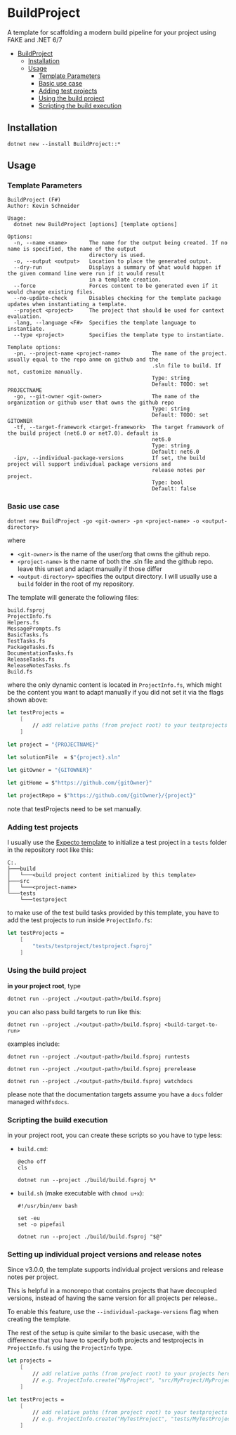 # BuildProject

A template for scaffolding a modern build pipeline for your project using FAKE and .NET 6/7

- [BuildProject](#buildproject)
  - [Installation](#installation)
  - [Usage](#usage)
    - [Template Parameters](#template-parameters)
    - [Basic use case](#basic-use-case)
    - [Adding test projects](#adding-test-projects)
    - [Using the build project](#using-the-build-project)
    - [Scripting the build execution](#scripting-the-build-execution)


## Installation

```
dotnet new --install BuildProject::*
```

## Usage

### Template Parameters

```
BuildProject (F#)
Author: Kevin Schneider

Usage:
  dotnet new BuildProject [options] [template options]

Options:
  -n, --name <name>       The name for the output being created. If no name is specified, the name of the output
                          directory is used.
  -o, --output <output>   Location to place the generated output.
  --dry-run               Displays a summary of what would happen if the given command line were run if it would result
                          in a template creation.
  --force                 Forces content to be generated even if it would change existing files.
  --no-update-check       Disables checking for the template package updates when instantiating a template.
  --project <project>     The project that should be used for context evaluation.
  -lang, --language <F#>  Specifies the template language to instantiate.
  --type <project>        Specifies the template type to instantiate.

Template options:
  -pn, --project-name <project-name>          The name of the project. usually equal to the repo anme on github and the
                                              .sln file to build. If not, customize manually.
                                              Type: string
                                              Default: TODO: set PROJECTNAME
  -go, --git-owner <git-owner>                The name of the organization or github user that owns the github repo
                                              Type: string
                                              Default: TODO: set GITOWNER
  -tf, --target-framework <target-framework>  The target framework of the build project (net6.0 or net7.0). default is
                                              net6.0
                                              Type: string
                                              Default: net6.0
  -ipv, --individual-package-versions         If set, the build project will support individual package versions and
                                              release notes per project.
                                              Type: bool
                                              Default: false
```

### Basic use case

```
dotnet new BuildProject -go <git-owner> -pn <project-name> -o <output-directory>
```

where 

- `<git-owner>` is the name of the user/org that owns the github repo.
- `<project-name>` is the name of both the .sln file and the github repo. leave this unset and adapt manually if those differ
- `<output-directory>` specifies the output directory. I will usually use a `build` folder in the root of my repository.

The template will generate the following files:

```
build.fsproj
ProjectInfo.fs
Helpers.fs
MessagePrompts.fs
BasicTasks.fs
TestTasks.fs
PackageTasks.fs
DocumentationTasks.fs
ReleaseTasks.fs
ReleaseNotesTasks.fs
Build.fs
```

where the only dynamic content is located in `ProjectInfo.fs`, which might be the content you want to adapt manually if you did not set it via the flags shown above:


```fsharp
let testProjects = 
    [
        // add relative paths (from project root) to your testprojects here
    ]

let project = "{PROJECTNAME}"

let solutionFile  = $"{project}.sln"

let gitOwner = "{GITOWNER}"

let gitHome = $"https://github.com/{gitOwner}"

let projectRepo = $"https://github.com/{gitOwner}/{project}"
```

note that testProjects need to be set manually.

### Adding test projects

I usually use the [Expecto template](https://github.com/MNie/Expecto.Template) to initialize a test project in a `tests` folder in the repository root like this:

```
C:.
├───build
│   └───<build project content initialized by this template>
├───src
│   └───<project-name>
└───tests
    └───testproject
```

to make use of the test build tasks provided by this template, you have to add the test projects to run inside `ProjectInfo.fs`:

```fsharp
let testProjects = 
    [
        "tests/testproject/testproject.fsproj"
    ]
```

### Using the build project

**in your project root**, type 

```
dotnet run --project ./<output-path>/build.fsproj
```

you can also pass build targets to run like this:

```
dotnet run --project ./<output-path>/build.fsproj <build-target-to-run>
```

examples include:

```
dotnet run --project ./<output-path>/build.fsproj runtests

dotnet run --project ./<output-path>/build.fsproj prerelease

dotnet run --project ./<output-path>/build.fsproj watchdocs
```

please note that the documentation targets assume you have a `docs` folder managed with`fsdocs`.
    
### Scripting the build execution
    
in your project root, you can create these scripts so you have to type less:

- `build.cmd`:
    
    ```
    @echo off
    cls

    dotnet run --project ./build/build.fsproj %*
    ```
    
 - `build.sh` (make executable with `chmod u+x`):
    
    ```
    #!/usr/bin/env bash

    set -eu
    set -o pipefail

    dotnet run --project ./build/build.fsproj "$@"
    ```   

### Setting up individual project versions and release notes

Since v3.0.0, the template supports individual project versions and release notes per project.

This is helpful in a monorepo that contains projects that have decoupled versions, instead of having the same version for all projects per release..

To enable this feature, use the `--individual-package-versions` flag when creating the template.

The rest of the setup is quite similar to the basic usecase, with the difference that you have to specify both projects and testprojects in `ProjectInfo.fs` using the `ProjectInfo` type.

```fsharp
let projects = 
    [
        // add relative paths (from project root) to your projects here, including individual reslease notes files
        // e.g. ProjectInfo.create("MyProject", "src/MyProject/MyProject.fsproj", "src/MyProject/RELEASE_NOTES.md") // a project with individual release notes
    ]

let testProjects = 
    [
        // add relative paths (from project root) to your testprojects here
        // e.g. ProjectInfo.create("MyTestProject", "tests/MyTestProject/MyTestProject.fsproj") // test projects do not have release notes.
    ]
```
